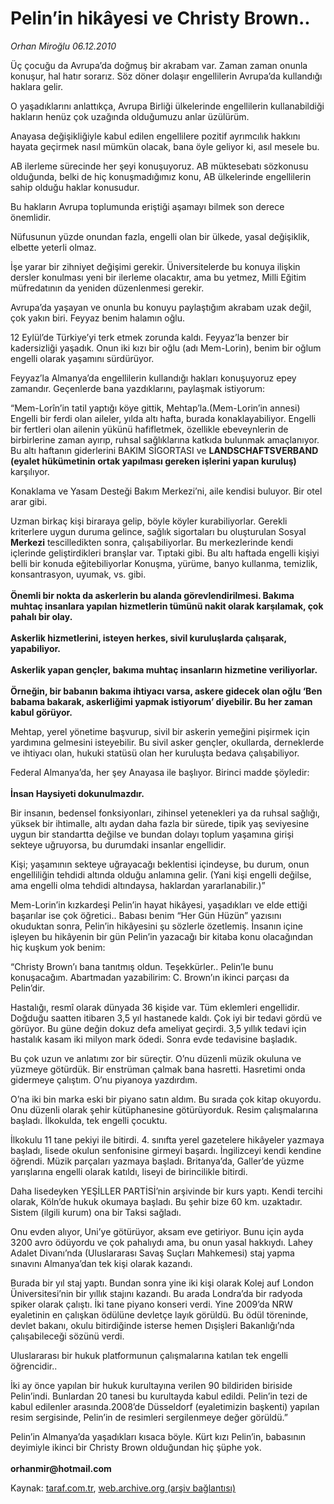 # Pelin’in hikâyesi ve Christy Brown..

*Orhan Miroğlu 06.12.2010*

<div class="yazi"><p>Üç çocuğu da Avrupa’da doğmuş bir akrabam var. Zaman zaman onunla konuşur, hal hatır sorarız. Söz döner dolaşır engellilerin Avrupa’da kullandığı haklara gelir. </p>
<p>O yaşadıklarını anlattıkça, Avrupa Birliği ülkelerinde engellilerin kullanabildiği hakların henüz çok uzağında olduğumuzu anlar üzülürüm.</p>
<p>Anayasa değişikliğiyle kabul edilen engellilere pozitif ayrımcılık hakkını hayata geçirmek nasıl mümkün olacak, bana öyle geliyor ki, asıl mesele bu. </p>
<p>AB ilerleme sürecinde her şeyi konuşuyoruz. AB müktesebatı sözkonusu olduğunda, belki de hiç konuşmadığımız konu, AB ülkelerinde engellilerin sahip olduğu haklar konusudur.</p>
<p>Bu hakların Avrupa toplumunda eriştiği aşamayı bilmek son derece önemlidir.</p>
<p>Nüfusunun yüzde onundan fazla, engelli olan bir ülkede, yasal değişiklik, elbette yeterli olmaz. </p>
<p>İşe yarar bir zihniyet değişimi gerekir. Üniversitelerde bu konuya ilişkin dersler konulması yeni bir ilerleme olacaktır, ama bu yetmez, Milli Eğitim müfredatının da yeniden düzenlenmesi gerekir.</p>
<p>Avrupa’da yaşayan ve onunla bu konuyu paylaştığım akrabam uzak değil, çok yakın biri. Feyyaz benim halamın oğlu.</p>
<p>12 Eylül’de Türkiye’yi terk etmek zorunda kaldı. Feyyaz’la benzer bir kadersizliği yaşadık. Onun iki kızı bir oğlu (adı Mem-Lorin), benim bir oğlum engelli olarak yaşamını sürdürüyor. </p>
<p>Feyyaz’la Almanya’da engellilerin kullandığı hakları konuşuyoruz epey zamandır. Geçenlerde bana yazdıklarını, paylaşmak istiyorum: </p>
<p>“Mem-Lorîn’in tatil yaptığı köye gittik, Mehtap’la.(Mem-Lorin’in annesi) Engelli bir ferdi olan aileler, yılda altı hafta, burada konaklayabiliyor. Engelli bir fertleri olan ailenin yükünü hafifletmek, özellikle ebeveynlerin de birbirlerine zaman ayırıp, ruhsal sağlıklarına katkıda bulunmak amaçlanıyor. Bu altı haftanın giderlerini BAKIM SİGORTASI ve <b>LANDSCHAFTSVERBAND (eyalet hükümetinin ortak yapılması gereken işlerini yapan kuruluş)</b> karşılıyor.</p>
<p>Konaklama ve Yasam Desteği Bakım Merkezi’ni, aile kendisi buluyor. Bir otel arar gibi.</p>
<p>Uzman birkaç kişi biraraya gelip, böyle köyler kurabiliyorlar. Gerekli kriterlere uygun duruma gelince, sağlık sigortaları bu oluşturulan Sosyal <b>Merkezi</b> tescilledikten sonra, çalışabiliyorlar. Bu merkezlerinde kendi içlerinde geliştirdikleri branşlar var. Tıptaki gibi. Bu altı haftada engelli kişiyi belli bir konuda eğitebiliyorlar Konuşma, yürüme, banyo kullanma, temizlik, konsantrasyon, uyumak, vs. gibi. <br/><br/><b>Önemli bir nokta da askerlerin bu alanda görevlendirilmesi. Bakıma muhtaç insanlara yapılan hizmetlerin tümünü nakit olarak karşılamak, çok pahalı bir olay.<br/></b><b><br/>Askerlik hizmetlerini, isteyen herkes, sivil kuruluşlarda çalışarak, yapabiliyor.<br/><br/></b><b>Askerlik yapan gençler, bakıma muhtaç insanların hizmetine veriliyorlar.<br/><br/></b><b>Örneğin, bir babanın bakıma ihtiyacı varsa, askere gidecek olan oğlu ‘Ben babama bakarak, askerliğimi yapmak istiyorum’ diyebilir. Bu her zaman kabul görüyor.</b></p>
<p>Mehtap, yerel yönetime başvurup, sivil bir askerin yemeğini pişirmek için yardımına gelmesini isteyebilir. Bu sivil asker gençler, okullarda, derneklerde ve ihtiyacı olan, hukuki statüsü olan her kuruluşta bedava çalışabiliyor. </p>
<p>Federal Almanya’da, her şey Anayasa ile başlıyor. Birinci madde şöyledir:<br/><br/><b>İnsan Haysiyeti dokunulmazdır.</b></p>
<p>Bir insanın, bedensel fonksiyonları, zihinsel yetenekleri ya da ruhsal sağlığı, yüksek bir ihtimalle, altı aydan daha fazla bir sürede, tipik yaş seviyesine uygun bir standartta değilse ve bundan dolayı toplum yaşamına girişi sekteye uğruyorsa, bu durumdaki insanlar engellidir.</p>
<p>Kişi; yaşamının sekteye uğrayacağı beklentisi içindeyse, bu durum, onun engelliliğin tehdidi altında olduğu anlamına gelir. (Yani kişi engelli değilse, ama engelli olma tehdidi altındaysa, haklardan yararlanabilir.)”</p>
<p>Mem-Lorin’in kızkardeşi Pelin’in hayat hikâyesi, yaşadıkları ve elde ettiği başarılar ise çok öğretici.. Babası benim “Her Gün Hüzün” yazısını okuduktan sonra, Pelin’in hikâyesini şu sözlerle özetlemiş. İnsanın içine işleyen bu hikâyenin bir gün Pelin’in yazacağı bir kitaba konu olacağından hiç kuşkum yok benim:</p>
<p>“Christy Brown’ı bana tanıtmış oldun. Teşekkürler.. Pelin’le bunu konuşacağım. Abartmadan yazabilirim: C. Brown’ın ikinci parçası da Pelin’dir.</p>
<p>Hastalığı, resmî olarak dünyada 36 kişide var. Tüm eklemleri engellidir. Doğduğu saatten itibaren 3,5 yıl hastanede kaldı. Çok iyi bir tedavi gördü ve görüyor. Bu güne değin dokuz defa ameliyat geçirdi. 3,5 yıllık tedavi için hastalık kasam iki milyon mark ödedi. Sonra evde tedavisine başladık.</p>
<p>Bu çok uzun ve anlatımı zor bir süreçtir. O’nu düzenli müzik okuluna ve yüzmeye götürdük. Bir enstrüman çalmak bana hasretti. Hasretimi onda gidermeye çalıştım. O’nu piyanoya yazdırdım.</p>
<p>O’na iki bin marka eski bir piyano satın aldım. Bu sırada çok kitap okuyordu. Onu düzenli olarak şehir kütüphanesine götürüyorduk. Resim çalışmalarına başladı. İlkokulda, tek engelli çocuktu.</p>
<p>İlkokulu 11 tane pekiyi ile bitirdi. 4. sınıfta yerel gazetelere hikâyeler yazmaya başladı, lisede okulun senfonisine girmeyi başardı. İngilizceyi kendi kendine öğrendi. Müzik parçaları yazmaya başladı. Britanya’da, Galler’de yüzme yarışlarına engelli olarak katıldı, liseyi de birincilikle bitirdi. </p>
<p>Daha lisedeyken YEŞİLLER PARTİSİ’nin arşivinde bir kurs yaptı. Kendi tercihi olarak, Köln’de hukuk okumaya başladı. Bu şehir bize 60 km. uzaktadır. Sistem (ilgili kurum) ona bir Taksi sağladı.</p>
<p>Onu evden alıyor, Uni’ye götürüyor, aksam eve getiriyor. Bunu için ayda 3200 avro ödüyordu ve çok pahalıydı ama, bu onun yasal hakkıydı. Lahey Adalet Divanı’nda (Uluslararası Savaş Suçları Mahkemesi) staj yapma sınavını Almanya’dan tek kişi olarak kazandı. </p>
<p>Burada bir yıl staj yaptı. Bundan sonra yine iki kişi olarak Kolej auf London Üniversitesi’nin bir yıllık stajını kazandı. Bu arada Londra’da bir radyoda spiker olarak çalıştı. İki tane piyano konseri verdi. Yine 2009’da NRW eyaletinin en çalışkan ödülüne devletçe layık görüldü. Bu ödül töreninde, devlet bakanı, okulu bitirdiğinde isterse hemen Dışişleri Bakanlığı’nda çalışabileceği sözünü verdi.</p>
<p>Uluslararası bir hukuk platformunun çalışmalarına katılan tek engelli öğrencidir.. </p>
<p>İki ay önce yapılan bir hukuk kurultayına verilen 90 bildiriden biriside Pelin’indi. Bunlardan 20 tanesi bu kurultayda kabul edildi. Pelin’in tezi de kabul edilenler arasında.2008’de Düsseldorf (eyaletimizin başkenti) yapılan resim sergisinde, Pelin’in de resimleri sergilenmeye değer görüldü.”</p>
<p>Pelin’in Almanya’da yaşadıkları kısaca böyle. Kürt kızı Pelin’in, babasının deyimiyle ikinci bir Christy Brown olduğundan hiç şüphe yok.<br/><br/><b>orhanmir@hotmail.com</b></p></div>

Kaynak: [taraf.com.tr](http://www.taraf.com.tr:80/orhan-miroglu/makale-pelin-in-hikayesi-ve-christy-brown.htm), [web.archive.org (arşiv bağlantısı)](http://web.archive.org/web/20101209082833/http://www.taraf.com.tr:80/orhan-miroglu/makale-pelin-in-hikayesi-ve-christy-brown.htm)
